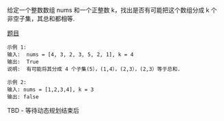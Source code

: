 给定一个整数数组  nums 和一个正整数 k，找出是否有可能把这个数组分成 k 个非空子集，其总和都相等. 

[题目](https://leetcode.cn/problems/partition-to-k-equal-sum-subsets/description/)

```
示例 1: 
输入:  nums = [4, 3, 2, 3, 5, 2, 1], k = 4
输出:  True
说明:  有可能将其分成 4 个子集(5），(1,4），(2,3），(2,3）等于总和. 

示例 2:
输入: nums = [1,2,3,4], k = 3
输出: false
```

TBD  -  等待动态规划结束后

